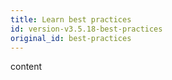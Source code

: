 ```yaml
---
title: Learn best practices
id: version-v3.5.18-best-practices
original_id: best-practices
---
```


content
